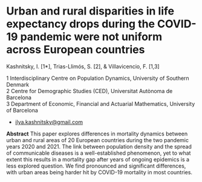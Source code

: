 # Urban and rural disparities in life expectancy drops during the COVID-19 pandemic were not uniform across European countries 

Kashnitsky, I. [1*], Trias-Llimós, S. [2],  & Villavicencio, F. [1,3]

1 Interdisciplinary Centre on Population Dynamics, University of Southern Denmark  
2 Centre for Demographic Studies (CED), Universitat Autònoma de Barcelona  
3 Department of Economic, Financial and Actuarial Mathematics, University of Barcelona  
* ilya.kashnitsky@gmail.com  

**Abstract** 
This paper explores differences in mortality dynamics between urban and rural areas of 20 European countries during the two pandemic years 2020 and 2021. The link between population density and the spread of communicable diseases is a well-established phenomenon, yet to what extent this results in a mortality gap after years of ongoing epidemics is a less explored question. We find pronounced and significant differences, with urban areas being harder hit by COVID-19 mortality in most countries.


